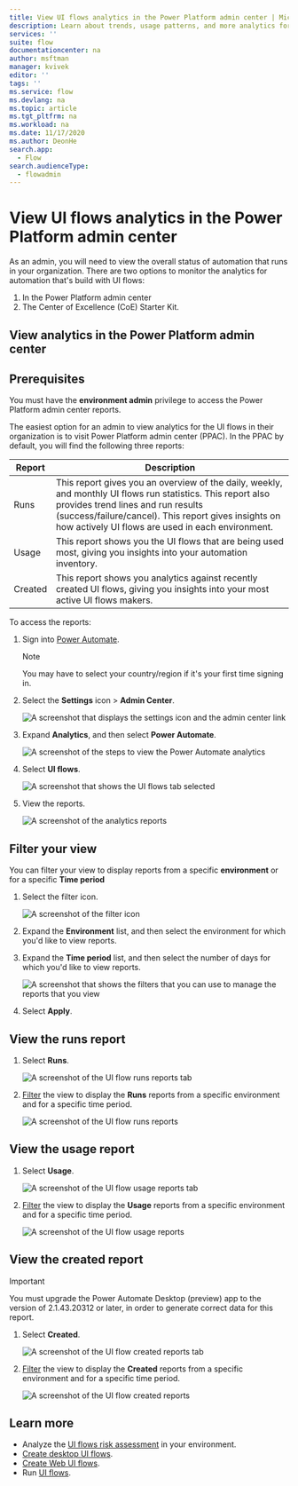 ```yaml
---
title: View UI flows analytics in the Power Platform admin center | Microsoft Docs
description: Learn about trends, usage patterns, and more analytics for UI flows in the Power Platform admin center.
services: ''
suite: flow
documentationcenter: na
author: msftman
manager: kvivek
editor: ''
tags: ''
ms.service: flow
ms.devlang: na
ms.topic: article
ms.tgt_pltfrm: na
ms.workload: na
ms.date: 11/17/2020
ms.author: DeonHe
search.app: 
  - Flow
search.audienceType: 
  - flowadmin
---
```


# View UI flows analytics in the Power Platform admin center

As an admin, you will need to view the overall status of automation that runs in your organization. There are two options to monitor the analytics for automation that's build with UI flows:

1. In the Power Platform admin center
1. The Center of Excellence (CoE) Starter Kit.


## View analytics in the Power Platform admin center

## Prerequisites

You must have the **environment admin** privilege to access the Power Platform admin center reports.

The easiest option for an admin to view analytics for the UI flows in their organization is to visit Power Platform admin center (PPAC). In the PPAC by default, you will find the following three reports:

Report | Description
--- | ---
Runs | This report gives you an overview of the daily, weekly, and monthly UI flows run statistics. This report also provides trend lines and run results (success/failure/cancel). This report gives insights on how actively UI flows are used in each environment.
Usage | This report shows you the UI flows that are being used most, giving you insights into your automation inventory.
Created | This report shows you analytics against recently created UI flows, giving you insights into your most active UI flows makers.

To access the reports:

1. Sign into [Power Automate]().

   >[!NOTE]
   >You may have to select your country/region if it's your first time signing in.

1. Select the **Settings** icon > **Admin Center**.

   ![A screenshot that displays the settings icon and the admin center link](../media/ui-flows-analytics/settings-admin-center.png)

1. Expand **Analytics**, and then select **Power Automate**.

   ![A screenshot of the steps to view the Power Automate analytics](../media/ui-flows-analytics/analytics-pa.png)

1. Select **UI flows**.

   ![A screenshot that shows the UI flows tab selected](../media/ui-flows-analytics/select-ui-flows.png)

1. View the reports.

   ![A screenshot of the analytics reports](../media/ui-flows-analytics/runs.png)


## Filter your view

You can filter your view to display reports from a specific **environment** or for a specific **Time period**

1. Select the filter icon.

   ![A screenshot of the filter icon](../media/ui-flows-analytics/select-filter.png)

1. Expand the **Environment** list, and then select the environment for which you'd like to view reports.

1. Expand the **Time period** list, and then select the number of days for which you'd like to view reports.

   ![A screenshot that shows the filters that you can use to manage the reports that you view](../media/ui-flows-analytics/filter.png)

1. Select **Apply**.

## View the runs report

1. Select **Runs**.

   ![A screenshot of the UI flow runs reports tab](../media/ui-flows-analytics/select-runs.png)

1. [Filter](#filter-your-view) the view to display the **Runs** reports from a specific environment and for a specific time period. 


   ![A screenshot of the UI flow runs reports](../media/ui-flows-analytics/runs.png)

## View the usage report

1. Select **Usage**.

   ![A screenshot of the UI flow usage reports tab](../media/ui-flows-analytics/select-usage.png)


1. [Filter](#filter-your-view) the view to display the **Usage** reports from a specific environment and for a specific time period. 

   ![A screenshot of the UI flow usage reports](../media/ui-flows-analytics/usage-ppac.png)

## View the created report

>[!IMPORTANT]
>You must upgrade the Power Automate Desktop (preview) app to the version of 2.1.43.20312 or later, in order to generate correct data for this report.

1. Select **Created**.

   ![A screenshot of the UI flow created reports tab](../media/ui-flows-analytics/select-created.png)

1. [Filter](#filter-your-view) the view to display the **Created** reports from a specific environment and for a specific time period. 

   ![A screenshot of the UI flow created reports](../media/ui-flows-analytics/created-ppac.png)


## Learn more

- Analyze the [UI flows risk assessment](https://docs.microsoft.com/power-platform/guidance/coe/power-bi-govern#ui-flows-risk-assessment) in your environment.
- [Create desktop UI flows](create-desktop.md).
- [Create Web UI flows](create-web.md).
- Run [UI flows](run-ui-flow.md).
